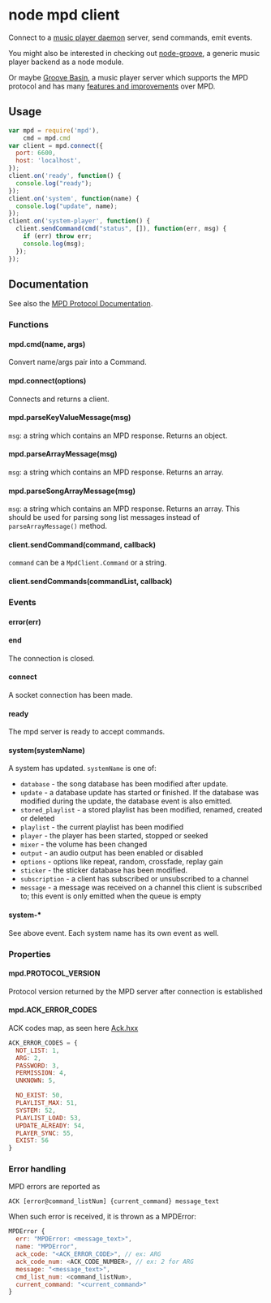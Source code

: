 # node mpd client

Connect to a [music player daemon](http://musicpd.org) server, send commands,
emit events.

You might also be interested in checking out
[node-groove](https://github.com/andrewrk/node-groove),
a generic music player backend as a node module.

Or maybe [Groove Basin](https://github.com/andrewrk/groovebasin),
a music player server which supports the MPD protocol and has many
[features and improvements](http://andrewkelley.me/post/quest-build-ultimate-music-player.html)
over MPD.

## Usage

```js
var mpd = require('mpd'),
    cmd = mpd.cmd
var client = mpd.connect({
  port: 6600,
  host: 'localhost',
});
client.on('ready', function() {
  console.log("ready");
});
client.on('system', function(name) {
  console.log("update", name);
});
client.on('system-player', function() {
  client.sendCommand(cmd("status", []), function(err, msg) {
    if (err) throw err;
    console.log(msg);
  });
});
```

## Documentation

See also the [MPD Protocol Documentation](http://www.musicpd.org/doc/protocol/).

### Functions

#### mpd.cmd(name, args)

Convert name/args pair into a Command.

#### mpd.connect(options)

Connects and returns a client.

#### mpd.parseKeyValueMessage(msg)

`msg`: a string which contains an MPD response.
Returns an object.

#### mpd.parseArrayMessage(msg)

`msg`: a string which contains an MPD response.
Returns an array.

#### mpd.parseSongArrayMessage(msg)

`msg`: a string which contains an MPD response.
Returns an array. This should be used for parsing
song list messages instead of `parseArrayMessage()` method.

#### client.sendCommand(command, callback)

`command` can be a `MpdClient.Command` or a string.

#### client.sendCommands(commandList, callback)

### Events

#### error(err)

#### end

The connection is closed.

#### connect

A socket connection has been made.

#### ready

The mpd server is ready to accept commands.

#### system(systemName)

A system has updated. `systemName` is one of:

  * `database` - the song database has been modified after update.
  * `update` - a database update has started or finished. If the database was
    modified during the update, the database event is also emitted.
  * `stored_playlist` - a stored playlist has been modified, renamed, created
    or deleted
  * `playlist` - the current playlist has been modified
  * `player` - the player has been started, stopped or seeked
  * `mixer` - the volume has been changed
  * `output` - an audio output has been enabled or disabled
  * `options` - options like repeat, random, crossfade, replay gain
  * `sticker` - the sticker database has been modified.
  * `subscription` - a client has subscribed or unsubscribed to a channel
  * `message` - a message was received on a channel this client is subscribed
    to; this event is only emitted when the queue is empty

#### system-*

See above event. Each system name has its own event as well.

### Properties

#### mpd.PROTOCOL_VERSION

Protocol version returned by the MPD server after connection is established

#### mpd.ACK_ERROR_CODES

ACK codes map, as seen here [Ack.hxx](https://github.com/MusicPlayerDaemon/MPD/blob/master/src/protocol/Ack.hxx)

```js
ACK_ERROR_CODES = {
  NOT_LIST: 1,
  ARG: 2,
  PASSWORD: 3,
  PERMISSION: 4,
  UNKNOWN: 5,

  NO_EXIST: 50,
  PLAYLIST_MAX: 51,
  SYSTEM: 52,
  PLAYLIST_LOAD: 53,
  UPDATE_ALREADY: 54,
  PLAYER_SYNC: 55,
  EXIST: 56
}
```

### Error handling

MPD errors are reported as

```
ACK [error@command_listNum] {current_command} message_text
```

When such error is received, it is thrown as a MPDError:

```js
MPDError {
  err: "MPDError: <message_text>",
  name: "MPDError",
  ack_code: "<ACK_ERROR_CODE>", // ex: ARG
  ack_code_num: <ACK_CODE_NUMBER>, // ex: 2 for ARG
  message: "<message_text>",
  cmd_list_num: <command_listNum>,
  current_command: "<current_command>"
}
```
